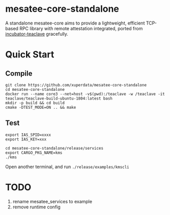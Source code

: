 # mesatee-core-standalone
A standalone mesatee-core aims to provide a lightweight, efficient TCP-based RPC library with remote attestation integrated, ported from [incubator-teaclave](https://github.com/apache/incubator-teaclave) gracefully. 

# Quick Start

## Compile
```
git clone https://github.com/xuperdata/mesatee-core-standalone
cd mesatee-core-standalone
docker run --name core3 --net=host -v$(pwd):/teaclave -w /teaclave -it teaclave/teaclave-build-ubuntu-1804:latest bash
mkdir -p build && cd build
cmake -DTEST_MODE=ON .. && make
```

## Test
```
export IAS_SPID=xxxx
export IAS_KEY=xxx

cd mesatee-core-standalone/release/services
export CARGO_PKG_NAME=kms
./kms
```

Open another terminal, and run `./release/examples/kmscli`

# TODO
1. rename mesatee_services to example
2. remove runtime config

 
